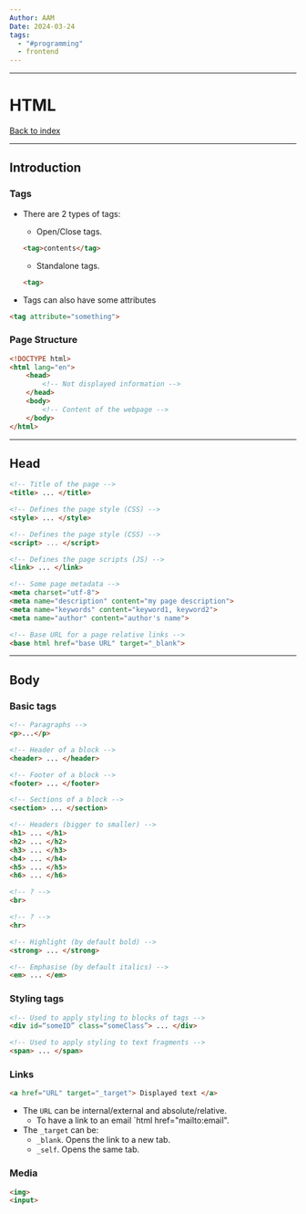 ```yaml
---
Author: AAM
Date: 2024-03-24
tags:
  - "#programming"
  - frontend
---
```

---
# HTML

[Back to index](../GUI.md)

---
## Introduction
### Tags

- There are 2 types of tags:
	- Open/Close tags.
	```HTML
	<tag>contents</tag>
	```
	- Standalone tags.
	```HTML
	<tag>
	```

- Tags can also have some attributes
```Html
<tag attribute="something">
```
### Page Structure

```html
<!DOCTYPE html>
<html lang="en">
	<head>
		<!-- Not displayed information -->
	</head>
	<body>
		<!-- Content of the webpage -->
	</body>
</html>
```

---
## Head

```html
<!-- Title of the page -->
<title> ... </title>

<!-- Defines the page style (CSS) -->
<style> ... </style>

<!-- Defines the page style (CSS) -->
<script> ... </script>

<!-- Defines the page scripts (JS) -->
<link> ... </link>

<!-- Some page metadata -->
<meta charset="utf-8">
<meta name="description" content="my page description">
<meta name="keywords" content="keyword1, keyword2">
<meta name="author" content="author's name">

<!-- Base URL for a page relative links -->
<base html href="base URL" target="_blank">
```

---
## Body 
### Basic tags

```html
<!-- Paragraphs -->
<p>...</p>

<!-- Header of a block -->
<header> ... </header>

<!-- Footer of a block -->
<footer> ... </footer>

<!-- Sections of a block -->
<section> ... </section>

<!-- Headers (bigger to smaller) -->
<h1> ... </h1>
<h2> ... </h2>
<h3> ... </h3>
<h4> ... </h4>
<h5> ... </h5>
<h6> ... </h6>

<!-- ? -->
<br>

<!-- ? -->
<hr>

<!-- Highlight (by default bold) -->
<strong> ... </strong>

<!-- Emphasise (by default italics) -->
<em> ... </em>
```

### Styling tags
```html
<!-- Used to apply styling to blocks of tags -->
<div id=“someID” class=“someClass”> ... </div>

<!-- Used to apply styling to text fragments -->
<span> ... </span>
```

### Links
```HTML
<a href="URL" target="_target"> Displayed text </a>
```

- The `URL` can be internal/external and absolute/relative.
	- To have a link to an email `html
href="mailto:email".
- The `_target` can be:
	- `_blank`. Opens the link to a new tab.
	- `_self`. Opens the same tab.
### Media
```html
<img>
<input>
```